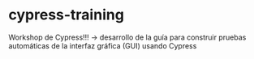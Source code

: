 # cypress-training
Workshop de Cypress!!!  -> desarrollo de la guía para construir pruebas automáticas de la interfaz gráfica (GUI) usando Cypress

